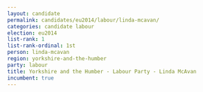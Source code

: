 ```yaml
---
layout: candidate
permalink: candidates/eu2014/labour/linda-mcavan/
categories: candidate labour
election: eu2014
list-rank: 1
list-rank-ordinal: 1st
person: linda-mcavan
region: yorkshire-and-the-humber
party: labour
title: Yorkshire and the Humber - Labour Party - Linda McAvan
incumbent: true
---
```


